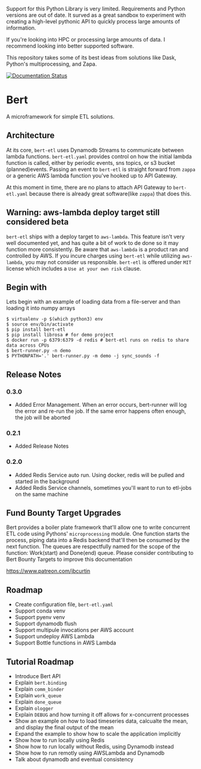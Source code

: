 Support for this Python Library is very limited. Requirements and Python versions are out of date. It surved as a great sandbox to experiment with creating a high-level pythonic API to quickly process large amounts of information.

If you're looking into HPC or processing large amounts of data. I recommend looking into better supported software.

This repository takes some of its best ideas from solutions like Dask, Python's multiprocessing, and Zapa.

[![Documentation Status](https://readthedocs.org/projects/bert-etl/badge/?version=latest)](https://bert-etl.readthedocs.io/en/latest/?badge=latest)

# Bert
A microframework for simple ETL solutions.


## Architecture

At its core, `bert-etl` uses Dynamodb Streams to communicate between lambda functions. `bert-etl.yaml` provides control on how the initial lambda function is called, either by periodic events, sns topics, or s3 bucket (planned)events. Passing an event to `bert-etl` is straight forward from `zappa` or a generic AWS lambda function you've hooked up to API Gateway.

At this moment in time, there are no plans to attach API Gateway to `bert-etl.yaml` because there is already great software(like `zappa`) that does this.

## Warning: aws-lambda deploy target still considered beta

`bert-etl` ships with a deploy target to `aws-lambda`. This feature isn't very well documented yet, and has quite a bit of work to de done so it may function more consistently. Be aware that `aws-lambda` is a product ran and controlled by AWS. If you incure charges using `bert-etl` while utilizing `aws-lambda`, you may not consider us responsible. `bert-etl` is offered under `MIT` license which includes a `Use at your own risk` clause.

## Begin with

Lets begin with an example of loading data from a file-server and than loading it into numpy arrays

```
$ virtualenv -p $(which python3) env
$ source env/bin/activate
$ pip install bert-etl
$ pip install librosa # for demo project
$ docker run -p 6379:6379 -d redis # bert-etl runs on redis to share data across CPUs
$ bert-runner.py -n demo
$ PYTHONPATH='.' bert-runner.py -m demo -j sync_sounds -f
```

## Release Notes

### 0.3.0

* Added Error Management. When an error occurs, bert-runner will log the error and re-run the job. If the same error happens often enough, the job will be aborted

### 0.2.1

* Added Release Notes

### 0.2.0

* Added Redis Service auto run. Using docker, redis will be pulled and started in the background
* Added Redis Service channels, sometimes you'll want to run to etl-jobs on the same machine

## Fund Bounty Target Upgrades

Bert provides a boiler plate framework that'll allow one to write concurrent ETL code using Pythons' `microprocessing` module. One function starts the process, piping data into a Redis backend that'll then be consumed by the next function. The queues are respectfully named for the scope of the function: Work(start) and Done(end) queue. Please consider contributing to Bert Bounty Targets to improve this documentation

https://www.patreon.com/jbcurtin


## Roadmap

* Create configuration file, `bert-etl.yaml`
* Support conda venv
* Support pyenv venv
* Support dynamodb flush
* Support multipule invocations per AWS account
* Support undeploy AWS Lambda
* Support Bottle functions in AWS Lambda


## Tutorial Roadmap

* Introduce Bert API
* Explain `bert.binding`
* Explain `comm_binder`
* Explain `work_queue`
* Explain `done_queue`
* Explain `ologger`
* Explain `DEBUG` and how turning it off allows for x-concurrent processes
* Show an example on how to load timeseries data, calcualte the mean, and display the final output of the mean
* Expand the example to show how to scale the application implicitly
* Show how to run locally using Redis
* Show how to run locally without Redis, using Dynamodb instead
* Show how to run remotly using AWSLambda and Dynamodb 
* Talk about dynamodb and eventual consistency


